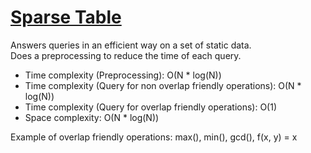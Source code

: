 # [Sparse Table](sparse_table.cpp)
Answers queries in an efficient way on a set of static data.\
Does a preprocessing to reduce the time of each query.
* Time complexity (Preprocessing): O(N * log(N))
* Time complexity (Query for non overlap friendly operations): O(N * log(N))
* Time complexity (Query for overlap friendly operations): O(1)
* Space complexity: O(N * log(N))

Example of overlap friendly operations: max(), min(), gcd(), f(x, y) = x
